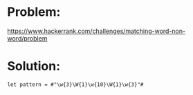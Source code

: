 # Problem: 

https://www.hackerrank.com/challenges/matching-word-non-word/problem

# Solution:

```
let pattern = #"\w{3}\W{1}\w{10}\W{1}\w{3}"#

```

